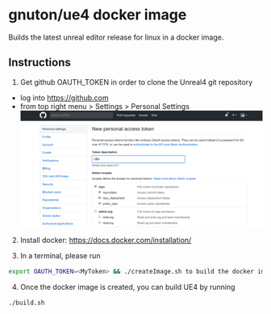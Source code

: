 gnuton/ue4 docker image
=========

Builds the latest unreal editor release for linux in a docker image.

## Instructions

1. Get github OAUTH_TOKEN in order to clone the Unreal4 git repository 
  * log into https://github.com
  * from top right menu > Settings > Personal Settings
![oauth](https://raw.githubusercontent.com/gnuton/ue4docker/master/Oauth.png)

2. Install docker: https://docs.docker.com/installation/

3. In a terminal, please run  
```bash
export OAUTH_TOKEN=<MyToken> && ./createImage.sh to build the docker image
``` 
4. Once the docker image is created, you can build UE4 by running 
```bash
./build.sh

```

